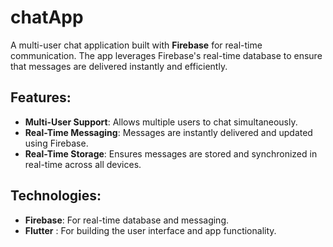 # chatApp

A multi-user chat application built with **Firebase** for real-time communication. The app leverages Firebase's real-time database to ensure that messages are delivered instantly and efficiently.

## Features:
- **Multi-User Support**: Allows multiple users to chat simultaneously.
- **Real-Time Messaging**: Messages are instantly delivered and updated using Firebase.
- **Real-Time Storage**: Ensures messages are stored and synchronized in real-time across all devices.

## Technologies:
- **Firebase**: For real-time database and messaging.
- **Flutter** : For building the user interface and app functionality.


